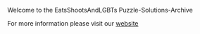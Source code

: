 Welcome to the EatsShootsAndLGBTs Puzzle-Solutions-Archive

For more information please visit our [website](https://eatsshootsandlgbts.github.io/Puzzle-Solutions-Archive/)
